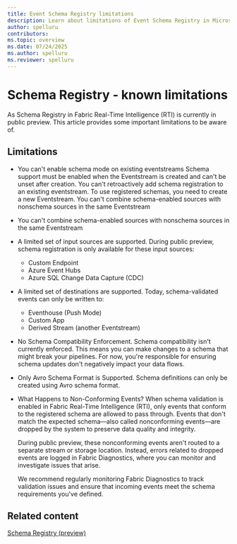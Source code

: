 ```yaml
---
title: Event Schema Registry limitations
description: Learn about limitations of Event Schema Registry in Microsoft Fabric.
author: spelluru
contributors: 
ms.topic: overview
ms.date: 07/24/2025
ms.author: spelluru
ms.reviewer: spelluru
---
```


# Schema Registry - known limitations
As Schema Registry in Fabric Real-Time Intelligence (RTI) is currently in public preview. This article provides some important limitations to be aware of. 

## Limitations
- You can't enable schema mode on existing eventstreams Schema support must be enabled when the Eventstream is created and can't be unset after creation. You can't retroactively add schema registration to an existing eventstream. To use registered schemas, you need to create a new Eventstream. You can't combine schema-enabled sources with nonschema sources in the same Eventstream 
- You can't combine schema-enabled sources with nonschema sources in the same Eventstream
- A limited set of input sources are supported. During public preview, schema registration is only available for these input sources: 
    - Custom Endpoint 
    - Azure Event Hubs 
    - Azure SQL Change Data Capture (CDC) 
- A limited set of destinations are supported. Today, schema-validated events can only be written to: 
    - Eventhouse (Push Mode) 
    - Custom App 
    - Derived Stream (another Eventstream) 
- No Schema Compatibility Enforcement. Schema compatibility isn't currently enforced. This means you can make changes to a schema that might break your pipelines. For now, you're responsible for ensuring schema updates don't negatively impact your data flows. 
- Only Avro Schema Format is Supported. Schema definitions can only be created using Avro schema format.
- What Happens to Non-Conforming Events? When schema validation is enabled in Fabric Real-Time Intelligence (RTI), only events that conform to the registered schema are allowed to pass through. Events that don't match the expected schema—also called nonconforming events—are dropped by the system to preserve data quality and integrity. 

    During public preview, these nonconforming events aren't routed to a separate stream or storage location. Instead, errors related to dropped events are logged in Fabric Diagnostics, where you can monitor and investigate issues that arise. 

    We recommend regularly monitoring Fabric Diagnostics to track validation issues and ensure that incoming events meet the schema requirements you've defined. 


## Related content
[Schema Registry (preview)](schema-registry-overview.md)